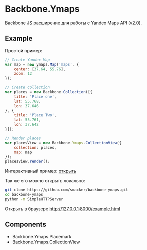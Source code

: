 # Backbone.Ymaps

Backbone JS расширение для работы с Yandex Maps API (v2.0).

## Example

Простой пример:

```javascript
// Create Yandex Map
var map = new ymaps.Map('maps', {
    center: [37.64, 55.76],
    zoom: 12
});

// Create collection
var places = new Backbone.Collection([{
    title: 'Place one',
    lat: 55.768,
    lon: 37.646
}, {
    title: 'Place Two',
    lat: 55.761,
    lon: 37.642
}]);

// Render places
var placesView = new Backbone.Ymaps.CollectionView({
    collection: places,
    map: map
});
placesView.render();
```

Интерактивный пример: [открыть](http://smacker.github.io/backbone-ymaps/example.html)

Так же его можно открыть локально:

```bash
git clone https://github.com/smacker/backbone-ymaps.git
cd backbone-ymaps
python -m SimpleHTTPServer
```

Открыть в браузере http://127.0.0.1:8000/example.html

## Components

- Backbone.Ymaps.Placemark
- Backbone.Ymaps.CollectionView
